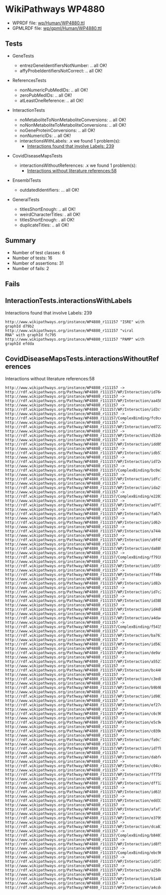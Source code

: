 # WikiPathways WP4880

* WPRDF file: [wp/Human/WP4880.ttl](../wp/Human/WP4880.ttl)
* GPMLRDF file: [wp/gpml/Human/WP4880.ttl](../wp/gpml/Human/WP4880.ttl)

## Tests

* GeneTests
    * entrezGeneIdentifiersNotNumber: .. all OK!
    * affyProbeIdentifiersNotCorrect: .. all OK!

* ReferencesTests
    * nonNumericPubMedIDs: .. all OK!
    * zeroPubMedIDs: .. all OK!
    * atLeastOneReference: .. all OK!

* InteractionTests
    * noMetaboliteToNonMetaboliteConversions: .. all OK!
    * noNonMetaboliteToMetaboliteConversions: .. all OK!
    * noGeneProteinConversions: .. all OK!
    * nonNumericIDs: .. all OK!
    * interactionsWithLabels: .x we found 1 problem(s):
        * [Interactions found that involve Labels: 239](#d45d729f)

* CovidDiseaseMapsTests
    * interactionsWithoutReferences: .x we found 1 problem(s):
        * [Interactions without literature references:58](#2e295bc1)

* EnsemblTests
    * outdatedIdentifiers: ... all OK!

* GeneralTests
    * titlesShortEnough: .. all OK!
    * weirdCharacterTitles: . all OK!
    * titlesShortEnough: . all OK!
    * duplicateTitles: .. all OK!

## Summary

* Number of test classes: 6
* Number of tests: 16
* Number of assertions: 31
* Number of fails: 2

## Fails

<a name="d45d729f" />

## InteractionTests.interactionsWithLabels

Interactions found that involve Labels: 239
```
http://www.wikipathways.org/instance/WP4880_r111157 "ISRE" with graphId d79b2
http://www.wikipathways.org/instance/WP4880_r111157 "viral
RNA" with graphId fc795
http://www.wikipathways.org/instance/WP4880_r111157 "PAMP" with graphId efdda

```
<a name="2e295bc1" />

## CovidDiseaseMapsTests.interactionsWithoutReferences

Interactions without literature references:58
```
http://www.wikipathways.org/instance/WP4880_r111157 -> http://rdf.wikipathways.org/Pathway/WP4880_r111157/WP/Interaction/id764393e3
http://www.wikipathways.org/instance/WP4880_r111157 -> http://rdf.wikipathways.org/Pathway/WP4880_r111157/WP/Interaction/aa450
http://www.wikipathways.org/instance/WP4880_r111157 -> http://rdf.wikipathways.org/Pathway/WP4880_r111157/WP/Interaction/id3cf0d202
http://www.wikipathways.org/instance/WP4880_r111157 -> http://rdf.wikipathways.org/Pathway/WP4880_r111157/ComplexBinding/fc0ce
http://www.wikipathways.org/instance/WP4880_r111157 -> http://rdf.wikipathways.org/Pathway/WP4880_r111157/WP/Interaction/ed722
http://www.wikipathways.org/instance/WP4880_r111157 -> http://rdf.wikipathways.org/Pathway/WP4880_r111157/WP/Interaction/d52dc
http://www.wikipathways.org/instance/WP4880_r111157 -> http://rdf.wikipathways.org/Pathway/WP4880_r111157/WP/Interaction/idd054dc88
http://www.wikipathways.org/instance/WP4880_r111157 -> http://rdf.wikipathways.org/Pathway/WP4880_r111157/WP/Interaction/idb5791c5d
http://www.wikipathways.org/instance/WP4880_r111157 -> http://rdf.wikipathways.org/Pathway/WP4880_r111157/WP/Interaction/id72e167d2
http://www.wikipathways.org/instance/WP4880_r111157 -> http://rdf.wikipathways.org/Pathway/WP4880_r111157/ComplexBinding/bc0e3
http://www.wikipathways.org/instance/WP4880_r111157 -> http://rdf.wikipathways.org/Pathway/WP4880_r111157/WP/Interaction/idfc1498e4
http://www.wikipathways.org/instance/WP4880_r111157 -> http://rdf.wikipathways.org/Pathway/WP4880_r111157/WP/Interaction/ida2f990b7
http://www.wikipathways.org/instance/WP4880_r111157 -> http://rdf.wikipathways.org/Pathway/WP4880_r111157/ComplexBinding/e2203
http://www.wikipathways.org/instance/WP4880_r111157 -> http://rdf.wikipathways.org/Pathway/WP4880_r111157/WP/Interaction/ad7f1
http://www.wikipathways.org/instance/WP4880_r111157 -> http://rdf.wikipathways.org/Pathway/WP4880_r111157/WP/Interaction/fa67c
http://www.wikipathways.org/instance/WP4880_r111157 -> http://rdf.wikipathways.org/Pathway/WP4880_r111157/WP/Interaction/id6248a0cf
http://www.wikipathways.org/instance/WP4880_r111157 -> http://rdf.wikipathways.org/Pathway/WP4880_r111157/WP/Interaction/a744d
http://www.wikipathways.org/instance/WP4880_r111157 -> http://rdf.wikipathways.org/Pathway/WP4880_r111157/WP/Interaction/a9f45
http://www.wikipathways.org/instance/WP4880_r111157 -> http://rdf.wikipathways.org/Pathway/WP4880_r111157/WP/Interaction/da889
http://www.wikipathways.org/instance/WP4880_r111157 -> http://rdf.wikipathways.org/Pathway/WP4880_r111157/ComplexBinding/f7910
http://www.wikipathways.org/instance/WP4880_r111157 -> http://rdf.wikipathways.org/Pathway/WP4880_r111157/WP/Interaction/id35fa82f
http://www.wikipathways.org/instance/WP4880_r111157 -> http://rdf.wikipathways.org/Pathway/WP4880_r111157/WP/Interaction/ff46e
http://www.wikipathways.org/instance/WP4880_r111157 -> http://rdf.wikipathways.org/Pathway/WP4880_r111157/WP/Interaction/id82ecd04c
http://www.wikipathways.org/instance/WP4880_r111157 -> http://rdf.wikipathways.org/Pathway/WP4880_r111157/WP/Interaction/id7c297d34
http://www.wikipathways.org/instance/WP4880_r111157 -> http://rdf.wikipathways.org/Pathway/WP4880_r111157/WP/Interaction/id38b9357c
http://www.wikipathways.org/instance/WP4880_r111157 -> http://rdf.wikipathways.org/Pathway/WP4880_r111157/WP/Interaction/id4db933d9
http://www.wikipathways.org/instance/WP4880_r111157 -> http://rdf.wikipathways.org/Pathway/WP4880_r111157/WP/Interaction/a4da4
http://www.wikipathways.org/instance/WP4880_r111157 -> http://rdf.wikipathways.org/Pathway/WP4880_r111157/ComplexBinding/f5415
http://www.wikipathways.org/instance/WP4880_r111157 -> http://rdf.wikipathways.org/Pathway/WP4880_r111157/WP/Interaction/ba761
http://www.wikipathways.org/instance/WP4880_r111157 -> http://rdf.wikipathways.org/Pathway/WP4880_r111157/WP/Interaction/id563444ae
http://www.wikipathways.org/instance/WP4880_r111157 -> http://rdf.wikipathways.org/Pathway/WP4880_r111157/WP/Interaction/de9af
http://www.wikipathways.org/instance/WP4880_r111157 -> http://rdf.wikipathways.org/Pathway/WP4880_r111157/WP/Interaction/a5527
http://www.wikipathways.org/instance/WP4880_r111157 -> http://rdf.wikipathways.org/Pathway/WP4880_r111157/WP/Interaction/bc446
http://www.wikipathways.org/instance/WP4880_r111157 -> http://rdf.wikipathways.org/Pathway/WP4880_r111157/WP/Interaction/c3ed8
http://www.wikipathways.org/instance/WP4880_r111157 -> http://rdf.wikipathways.org/Pathway/WP4880_r111157/WP/Interaction/b9b9b
http://www.wikipathways.org/instance/WP4880_r111157 -> http://rdf.wikipathways.org/Pathway/WP4880_r111157/WP/Interaction/id981e6cb4
http://www.wikipathways.org/instance/WP4880_r111157 -> http://rdf.wikipathways.org/Pathway/WP4880_r111157/WP/Interaction/ef27c
http://www.wikipathways.org/instance/WP4880_r111157 -> http://rdf.wikipathways.org/Pathway/WP4880_r111157/WP/Interaction/c6c90
http://www.wikipathways.org/instance/WP4880_r111157 -> http://rdf.wikipathways.org/Pathway/WP4880_r111157/WP/Interaction/e5c9e
http://www.wikipathways.org/instance/WP4880_r111157 -> http://rdf.wikipathways.org/Pathway/WP4880_r111157/WP/Interaction/c039d
http://www.wikipathways.org/instance/WP4880_r111157 -> http://rdf.wikipathways.org/Pathway/WP4880_r111157/WP/Interaction/fa9c7
http://www.wikipathways.org/instance/WP4880_r111157 -> http://rdf.wikipathways.org/Pathway/WP4880_r111157/WP/Interaction/id7fbf0e5c
http://www.wikipathways.org/instance/WP4880_r111157 -> http://rdf.wikipathways.org/Pathway/WP4880_r111157/WP/Interaction/dabfe
http://www.wikipathways.org/instance/WP4880_r111157 -> http://rdf.wikipathways.org/Pathway/WP4880_r111157/WP/Interaction/c04cc
http://www.wikipathways.org/instance/WP4880_r111157 -> http://rdf.wikipathways.org/Pathway/WP4880_r111157/WP/Interaction/ff758
http://www.wikipathways.org/instance/WP4880_r111157 -> http://rdf.wikipathways.org/Pathway/WP4880_r111157/WP/Interaction/dff12
http://www.wikipathways.org/instance/WP4880_r111157 -> http://rdf.wikipathways.org/Pathway/WP4880_r111157/WP/Interaction/id619b1996
http://www.wikipathways.org/instance/WP4880_r111157 -> http://rdf.wikipathways.org/Pathway/WP4880_r111157/WP/Interaction/edd33
http://www.wikipathways.org/instance/WP4880_r111157 -> http://rdf.wikipathways.org/Pathway/WP4880_r111157/WP/Interaction/afaf3
http://www.wikipathways.org/instance/WP4880_r111157 -> http://rdf.wikipathways.org/Pathway/WP4880_r111157/WP/Interaction/e3799
http://www.wikipathways.org/instance/WP4880_r111157 -> http://rdf.wikipathways.org/Pathway/WP4880_r111157/WP/Interaction/dca81
http://www.wikipathways.org/instance/WP4880_r111157 -> http://rdf.wikipathways.org/Pathway/WP4880_r111157/ComplexBinding/b8407
http://www.wikipathways.org/instance/WP4880_r111157 -> http://rdf.wikipathways.org/Pathway/WP4880_r111157/WP/Interaction/id8f5bbbe4
http://www.wikipathways.org/instance/WP4880_r111157 -> http://rdf.wikipathways.org/Pathway/WP4880_r111157/ComplexBinding/ebc96
http://www.wikipathways.org/instance/WP4880_r111157 -> http://rdf.wikipathways.org/Pathway/WP4880_r111157/WP/Interaction/id3f333171
http://www.wikipathways.org/instance/WP4880_r111157 -> http://rdf.wikipathways.org/Pathway/WP4880_r111157/WP/Interaction/a258c
http://www.wikipathways.org/instance/WP4880_r111157 -> http://rdf.wikipathways.org/Pathway/WP4880_r111157/WP/Interaction/b1a40
http://www.wikipathways.org/instance/WP4880_r111157 -> http://rdf.wikipathways.org/Pathway/WP4880_r111157/WP/Interaction/a4cdc

```
